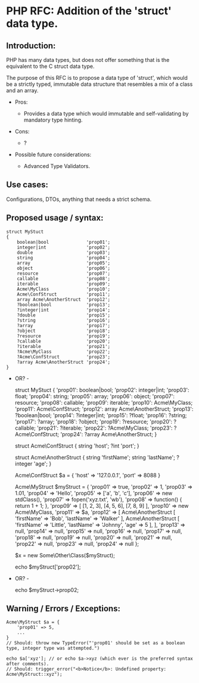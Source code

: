 # PHP RFC: Addition of the 'struct' data type.

## Introduction:
PHP has many data types, but does not offer something that is the equivalent to the C struct data type.

The purpose of this RFC is to propose a data type of 'struct', which would be a strictly typed, immutable data structure that resembles a mix of a class and an array.

* Pros:
    * Provides a data type which would immutable and self-validating by mandatory type hinting.

* Cons:
    * ?

* Possible future considerations:
    * Advanced Type Validators.
        
## Use cases:
Configurations, DTOs, anything that needs a strict schema.

## Proposed usage / syntax:
    struct MyStuct 
    {
        boolean|bool              'prop01';
        integer|int               'prop02';
        double                    'prop03';
        string                    'prop04';
        array                     'prop05';
        object                    'prop06';
        resource                  'prop07';
        callable                  'prop08';
        iterable                  'prop09';
        Acme\MyClass              'prop10';
        Acme\ConfStruct           'prop11';
        array Acme\AnotherStruct  'prop12';
        ?boolean|bool             'prop13';
        ?integer|int              'prop14';
        ?double                   'prop15';
        ?string                   'prop16';
        ?array                    'prop17';
        ?object                   'prop18';
        ?resource                 'prop19';
        ?callable                 'prop20';
        ?iterable                 'prop21';
        ?Acme\MyClass             'prop22';
        ?Acme\ConfStruct          'prop23';
        ?array Acme\AnotherStruct 'prop24';
    }

- OR? -
    
    struct MyStuct 
    {
        'prop01': boolean|bool;
        'prop02': integer|int;
        'prop03': float;
        'prop04': string;
        'prop05': array;
        'prop06': object;
        'prop07': resource;
        'prop08': callable;
        'prop09': iterable;
        'prop10': Acme\MyClass;
        'prop11': Acme\ConfStruct;
        'prop12': array Acme\AnotherStruct;
        'prop13': ?boolean|bool;
        'prop14': ?integer|int;
        'prop15': ?float;
        'prop16': ?string;
        'prop17': ?array;
        'prop18': ?object;
        'prop19': ?resource;
        'prop20': ?callable;
        'prop21': ?iterable;
        'prop22': ?Acme\MyClass;
        'prop23': ?Acme\ConfStruct;
        'prop24': ?array Acme\AnotherStruct;
    }
    
    struct Acme\ConfStruct
    {
        string 'host';
        ?int 'port';
    }

    struct Acme\AnotherStruct
    {
        string 'firstName';
        string 'lastName';
        ?integer 'age';
    }

    Acme\ConfStruct $a = {
        'host' => '127.0.0.1',
        'port' => 8088
    }

    Acme\MyStruct $myStruct = {
        'prop01' => true,
        'prop02' => 1,
        'prop03' => 1.01,
        'prop04' => 'Hello',
        'prop05' => ['a', 'b', 'c'],
        'prop06' => new stdClass(),
        'prop07' => fopen('xyz.txt', 'wb'),
        'prop08' => function() {
                    return 1 + 1;
                  },
        'prop09' => [
            [1, 2, 3],
            [4, 5, 6],
            [7, 8, 9]
        ],
        'prop10' => new Acme\MyClass,
        'prop11' => $a,
        'prop12' => [
            Acme\AnotherStruct [
                'firstName' => 'Bob',
                'lastName'  => 'Walker'
            ],
            Acme\AnotherStruct [
                'firstName' => 'Little',
                'lastName'  => 'Johnny',
                'age'       => 5
            ],
        ],
        'prop13' => null,
        'prop14' => null,
        'prop15' => null,
        'prop16' => null,
        'prop17' => null,
        'prop18' => null,
        'prop19' => null,
        'prop20' => null,
        'prop21' => null,
        'prop22' => null,
        'prop23' => null,
        'prop24' => null
    };

    $x = new Some\Other\Class($myStruct);
    
    echo $myStruct['prop02'];
    
- OR? -
    
    echo $myStruct->prop02;

## Warning / Errors / Exceptions:
    Acme\MyStruct $a = {
        'prop01' => 5,
        ...
    }
    // Should: throw new TypeError("'prop01' should be set as a boolean type, integer type was attempted.")
    
    echo $a['xyz']; // or echo $a->xyz (which ever is the preferred syntax after comments).
    // Should: trigger_error("<b>Notice</b>: Undefined property: Acme\MyStruct::xyz");
